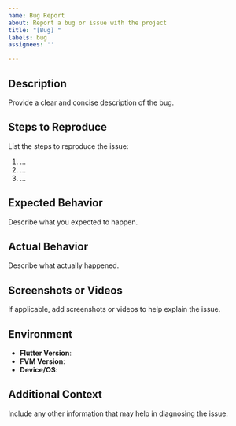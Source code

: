 ```yaml
---
name: Bug Report
about: Report a bug or issue with the project
title: "[Bug] "
labels: bug
assignees: ''

---
```


## Description

Provide a clear and concise description of the bug.

## Steps to Reproduce

List the steps to reproduce the issue:
1. ...
2. ...
3. ...

## Expected Behavior

Describe what you expected to happen.

## Actual Behavior

Describe what actually happened.

## Screenshots or Videos

If applicable, add screenshots or videos to help explain the issue.

## Environment

- **Flutter Version**: 
- **FVM Version**: 
- **Device/OS**: 

## Additional Context

Include any other information that may help in diagnosing the issue.
